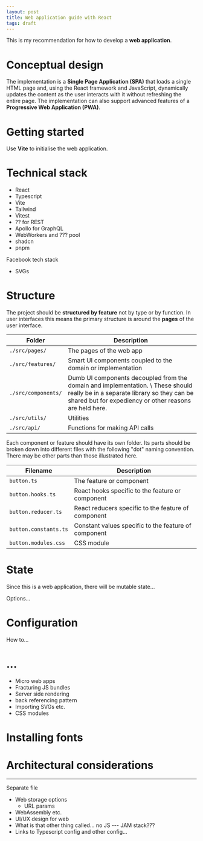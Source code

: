 ```yaml
---
layout: post
title: Web application guide with React
tags: draft
---
```


This is my recommendation for how to develop a **web application**.

# Conceptual design

The implementation is a **Single Page Application (SPA)** that loads a single HTML page and, using the React framework and JavaScript, dynamically updates the content as the user interacts with it without refreshing the entire page.
The implementation can also support advanced features of a **Progressive Web Application (PWA)**.

# Getting started

Use **Vite** to initialise the web application.

# Technical stack

* React
* Typescript
* Vite
* Tailwind
* Vitest
* ?? for REST
* Apollo for GraphQL
* WebWorkers and ??? pool
* shadcn
* pnpm

Facebook tech stack
* SVGs

# Structure

The project should be **structured by feature** not by type or by function.
In user interfaces this means the primary structure is around the **pages** of the user interface.

| Folder | Description |
|-|-|
| `./src/pages/` | The pages of the web app |
| `./src/features/` | Smart UI components coupled to the domain or implementation |
| `./src/components/` | Dumb UI components decoupled from the domain and implementation. \\ These should really be in a separate library so they can be shared but for expediency or other reasons are held here. |
| `./src/utils/` | Utilities |
| `./src/api/` | Functions for making API calls |

Each component or feature should have its own folder.
Its parts should be broken down into different files with the following "dot" naming convention.
There may be other parts than those illustrated here.

| Filename | Description |
|-|-|
| `button.ts` | The feature or component |
| `button.hooks.ts` | React hooks specific to the feature or component |
| `button.reducer.ts` | React reducers specific to the feature of component |
| `button.constants.ts` | Constant values specific to the feature of component |
| `button.modules.css` | CSS module |

# State

Since this is a web application, there will be mutable state...

Options...

# Configuration

How to...

# ...

* Micro web apps
* Fracturing JS bundles
* Server side rendering
* back referencing pattern
* Importing SVGs etc.
* CSS modules

# Installing fonts

# Architectural considerations

---

Separate file

* Web storage options
    * URL params
* WebAssembly etc.
* UI/UX design for web
* What is that other thing called... no JS --- JAM stack???
* Links to Typescript config and other config...
